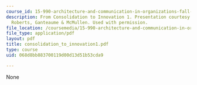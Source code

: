 ```yaml
---
course_id: 15-990-architecture-and-communication-in-organizations-fall-2003
description: From Consolidation to Innovation 1. Presentation courtesy of Cameron
  Roberts, Ganteaume & McMullen. Used with permission.
file_location: /coursemedia/15-990-architecture-and-communication-in-organizations-fall-2003/068d8bb883700119d00d13d51b53cda9_consolidation_to_innovation1.pdf
file_type: application/pdf
layout: pdf
title: consolidation_to_innovation1.pdf
type: course
uid: 068d8bb883700119d00d13d51b53cda9

---
```

None